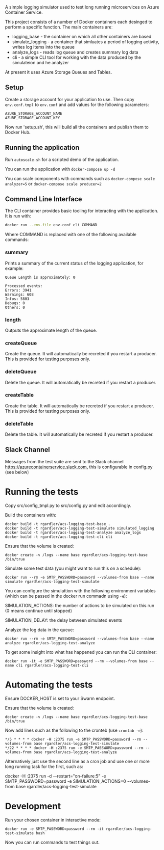 A simple logging simulator used to test long running microservices on Azure Container Service.

This project consists of a number of Docker containers each desinged to perform a specific function. The main containers are:

  * logging_base - the container on which all other containers are based
  * simulate_logging - a container that simluates a period of logging activity, writes log items into the queue
  * analyze_logs - reads log queue and creates summary log data
  * cli - a simple CLI tool for working with the data produced by the simulateion and he analyzer

At present it uses Azure Storage Queues and Tables.

## Setup

Create a storage account for your application to use. Then copy
`env.conf.tmpl` to `env.conf` and add values for the following
parameters:

```
AZURE_STORAGE_ACCOUNT_NAME
AZURE_STORAGE_ACCOUNT_KEY
```

Now run 'setup.sh', this will build all the containers and publish
them to Docker Hub.

## Running the application

Run `autoscale.sh` for a scripted demo of the application.

You can run the application with `docker-compose up -d`

You can scale components with commands such as `docker-compose scale
analyzer=5` or `docker-compose scale producer=2`

## Command Line Interface

The CLI container provides basic tooling for interacting with the
application. It is run with:

```bash
docker run --env-file env.conf cli COMMAND
```

Where COMMAND is replaced with one of the following available commands:

### summary

Prints a summary of the current status of the logging application, for example:

```
Queue Length is approximately: 0

Processed events:
Errors: 3941
Warnings: 608
Infos: 5803
Debugs: 0
Others: 0
```

### length

Outputs the approximate length of the queue.

### createQueue

Create the queue. It will automatically be recreted if you restart a
producer. This is provided for testing purposes only.

### deleteQueue

Delete the queue. It will automatically be recreted if you restart a
producer.

### createTable

Create the table. It will automatically be recreted if you restart a
producer. This is provided for testing purposes only.

### deleteTable

Delete the table. It will automatically be recreted if you restart a
producer.


## Slack Channel

Messages from the test suite are sent to the Slack channel
https://azurecontainerservice.slack.com, this is configurable in
config.py (see below)

# Running the tests

Copy src/config_tmpl.py to src/config.py and edit accordingly. 

Build the containers with:

```
docker build -t rgardler/acs-logging-test-base .
docker build -t rgardler/acs-logging-test-simulate simulated_logging
docker build -t rgardler/acs-logging-test-analyze analyze_logs
docker build -t rgardler/acs-logging-test-cli cli
```

Ensure that the volume is created:

```
docker create -v /logs --name base rgardler/acs-logging-test-base /bin/true
```

Simulate some test data (you might want to run this on a schedule):

```
docker run --rm -e SMTP_PASSWORD=password --volumes-from base --name simulate rgardler/acs-logging-test-simulate
```

You can configure the simulattion with the following environment variables (which can be passed in the docker run commadn using `-e`):

SIMULATION_ACTIONS: the number of actions to be simulated on this run (0 means continue until stopped)

SIMULATION_DELAY: the delay between simulated events

Analyze the log data in the queue:

```
docker run --rm -e SMTP_PASSWORD=password --volumes-from base --name analyze rgardler/acs-logging-test-analyze
```

To get some insight into what has happened you can run the CLI container:

```
docker run -it -e SMTP_PASSWORD=password --rm --volumes-from base --name cli rgardler/acs-logging-test-cli
```

# Automating the tests

Ensure DOCKER_HOST is set to your Swarm endpoint.

Ensure that the volume is created:

```
docker create -v /logs --name base rgardler/acs-logging-test-base /bin/true
```

Now add lines such as the following to the cronteb (use `crontab -e`):

```
*/5 * * * * docker -H :2375 run -e SMTP_PASSWORD=password --rm --volumes-from base rgardler/acs-logging-test-simulate
*/22 * * * * docker -H :2375 run -e SMTP_PASSWORD=password --rm --volumes-from base rgardler/acs-logging-test-analyze
```

Alternatively just use the second line as a cron job and use one or more long running task for the first, such as:

docker -H :2375 run -d --restart="on-failure:5" -e SMTP_PASSWORD=password -e SIMULATION_ACTIONS=0 --volumes-from base rgardler/acs-logging-test-simulate

# Development

Run your chosen container in interactive mode:

```
docker run -e SMTP_PASSWORD=password --rm -it rgardler/acs-logging-test-simulate bash
```

Now you can run commands to test things out.
